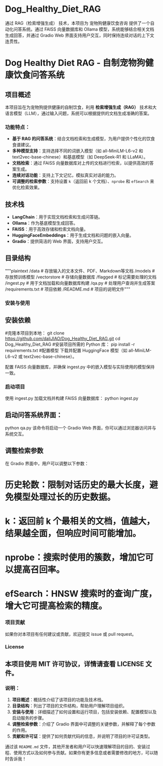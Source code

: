 # Dog_Healthy_Diet_RAG
通过 RAG（检索增强生成） 技术，本项目为 宠物狗健康饮食咨询 提供了一个自动化问答系统。通过 FAISS 向量数据库和 Ollama 模型，系统能够结合相关文档生成回答，并通过 Gradio Web 界面支持用户交互，同时保持连续对话的上下文连贯性。
# Dog Healthy Diet RAG - 自制宠物狗健康饮食问答系统

## 项目概述
本项目旨在为宠物狗提供健康的自制饮食，利用 **检索增强生成（RAG）** 技术和大语言模型（LLM），通过输入问题，系统可以根据提供的文档生成准确的答案。

### 功能特点：
- **基于 RAG 的问答系统**：结合文档检索和生成模型，为用户提供个性化的饮食食谱建议。
- **多种模型支持**：支持选择不同的词嵌入模型（如 all-MiniLM-L6-v2 和 text2vec-base-chinese）和基底模型（如 DeepSeek-R1 和 LLaMA）。
- **文档检索**：通过 FAISS 向量数据库对上传的文档进行检索，以提供高效的答案生成。
- **连续对话功能**：支持上下文记忆，模拟真实对话的能力。
- **可调整的检索参数**：支持设置 `k`（返回前 k 个文档）、`nprobe` 和 `efSearch` 来优化检索效果。

## 技术栈
- **LangChain**：用于实现文档检索和生成问答链。
- **Ollama**：作为基底模型生成回答。
- **FAISS**：用于高效存储和检索文档向量。
- **HuggingFaceEmbeddings**：用于生成文档和问题的嵌入向量。
- **Gradio**：提供简洁的 Web 界面，支持用户交互。

## 目录结构

"""plaintext
/data                  # 存放输入的文本文件、PDF、Markdown等文档
/models                # 存放预训练模型
/vectorstore           # 存储向量数据库
/flagged               # 标记需要处理的文档
/ingest.py             # 用于文档加载和向量数据库构建
/qa.py                 # 处理用户查询并生成答案
/requirements.txt      # 项目依赖
/README.md             # 项目的说明文件"""

### 安装与使用
## 安装依赖
#克隆本项目到本地：
git clone https://github.com/daliJIAO/Dog_Healthy_Diet_RAG.git
cd Dog_Healthy_Diet_RAG
#安装项目所需的 Python 库：
pip install -r requirements.txt
#配置模型
下载并配置 HuggingFace 模型（如 all-MiniLM-L6-v2 或 text2vec-base-chinese）。

配置 FAISS 向量数据库，并确保 ingest.py 中的嵌入模型与实际使用的模型保持一致。

###  启动项目
使用 ingest.py 加载文档并构建 FAISS 向量数据库：
python ingest.py
## 启动问答系统界面：
python qa.py
该命令将启动一个 Gradio Web 界面，你可以通过浏览器访问并与系统交互。

## 调整检索参数
在 Gradio 界面中，用户可以调整以下参数：

# 历史轮数：限制对话历史的最大长度，避免模型处理过长的历史数据。

# k：返回前 k 个最相关的文档，值越大，结果越全面，但响应时间可能增加。

# nprobe：搜索时使用的簇数，增加它可以提高召回率。

# efSearch：HNSW 搜索时的查询广度，增大它可提高检索的精度。

### 项目贡献
如果你对本项目有任何建议或贡献，欢迎提交 issue 或 pull request。

### License
本项目使用 MIT 许可协议，详情请查看 LICENSE 文件。
---

### 说明：
1. **项目概述**：概括性介绍了该项目的功能及技术栈。
2. **目录结构**：列出了项目的文件结构，帮助用户理解项目组织。
3. **安装与使用**：详细描述了如何设置和运行项目，包括安装依赖、配置模型以及启动服务的步骤。
4. **调整检索参数**：介绍了 Gradio 界面中可调整的关键参数，并解释了每个参数的作用。
5. **贡献和许可证**：提供了如何贡献代码的信息，并说明了项目的许可证类型。

通过该 `README.md` 文件，其他开发者和用户可以快速理解项目的目的、安装过程、使用方式以及如何参与贡献。如果你有更多信息或者需要修改的地方，可以随时告诉我！

